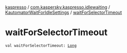 [kaspresso](../../index.md) / [com.kaspersky.kaspresso.idlewaiting](../index.md) / [KautomatorWaitForIdleSettings](index.md) / [waitForSelectorTimeout](./wait-for-selector-timeout.md)

# waitForSelectorTimeout

`val waitForSelectorTimeout: `[`Long`](https://kotlinlang.org/api/latest/jvm/stdlib/kotlin/-long/index.html)